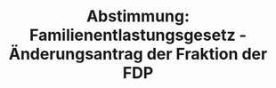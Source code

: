 ---
abstimmung:
  abstimmung: 1
  bundestagssitzung: 102
  legislaturperiode: 19
categories:
- Todo
data:
- title: Abstimmungsergebnis 20190517_1-data.pdf
  url: /res/2021-btw/abstimmungsergebnisse/20190517_1-data.pdf
- title: Abstimmungsergebnis 20190517_1_xls-data.xls
  url: /res/2021-btw/abstimmungsergebnisse/20190517_1_xls-data.xls
- title: Abstimmungsergebnis 20190517_1_xls-datacsv
  url: /res/2021-btw/abstimmungsergebnisse/csv/20190517_1_xls-datacsv
ergebnis:
  afd:
    enthaltung: 1
    gesamt: 91
    ja: 61
    nein: 0
    nichtabgegeben: 29
    ungueltig: 0
  bü90/gr:
    enthaltung: 0
    gesamt: 67
    ja: 0
    nein: 46
    nichtabgegeben: 21
    ungueltig: 0
  cdu/csu:
    enthaltung: 0
    gesamt: 246
    ja: 0
    nein: 184
    nichtabgegeben: 62
    ungueltig: 0
  die linke.:
    enthaltung: 0
    gesamt: 69
    ja: 0
    nein: 41
    nichtabgegeben: 28
    ungueltig: 0
  fdp:
    enthaltung: 0
    gesamt: 80
    ja: 0
    nein: 54
    nichtabgegeben: 26
    ungueltig: 0
  file: 20190517_1_xls-data.xls
  fraktionslos:
    enthaltung: 1
    gesamt: 4
    ja: 0
    nein: 0
    nichtabgegeben: 3
    ungueltig: 0
  spd:
    enthaltung: 0
    gesamt: 152
    ja: 1
    nein: 106
    nichtabgegeben: 45
    ungueltig: 0
layout: abstimmung
links:
- title: Link zu bundestag.de
  url: https://www.bundestag.de/parlament/plenum/abstimmung/abstimmung?id=552
preview: 'Deutscher Bundestag


  102. Sitzung des Deutschen Bundestages

  am Freitag, 17. Mai 2019


  Endgültiges Ergebnis der Namentlichen Abstimmung Nr. 1


  Antrag der Abgeordneten Jürgen Braun, Beatrix von Storch, Dr. Anton Friesen, weiterer

  Abgeordneter und der Fraktion der AfD

  BDS-Bewegung verurteilen - Existenz des Staates Israel schützen

  Drs. 19/9757'
tags:
- Todo
title: 'Abstimmung: Familienentlastungsgesetz - Änderungsantrag der Fraktion der FDP'
---